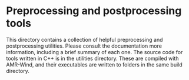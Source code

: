 # Preprocessing and postprocessing tools

This directory contains a collection of helpful preprocessing and
postprocessing utilities. Please consult the documentation more information,
including a brief summary of each one. The source code for tools written in C++ is
in the utilities directory. These are compiled with AMR-Wind, and their executables
are written to folders in the same build directory.